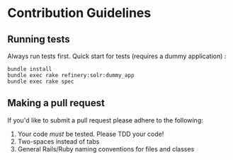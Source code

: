 # Contribution Guidelines #

## Running tests ##

Always run tests first. Quick start for tests (requires a dummy application) :

    bundle install
    bundle exec rake refinery:solr:dummy_app
    bundle exec rake spec

## Making a pull request ##

If you'd like to submit a pull request please adhere to the following:

1. Your code *must* be tested. Please TDD your code!
2. Two-spaces instead of tabs
3. General Rails/Ruby naming conventions for files and classes

